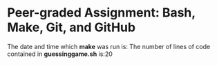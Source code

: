 # Peer-graded Assignment: Bash, Make, Git, and GitHub
The date and time which **make** was run is:
The number of lines of code contained in **guessinggame.sh** is:20
